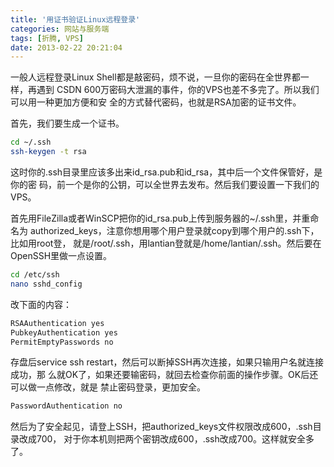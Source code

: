 ```yaml
---
title: '用证书验证Linux远程登录'
categories: 网站与服务端
tags: [折腾, VPS]
date: 2013-02-22 20:21:04
---
```


一般人远程登录Linux Shell都是敲密码，烦不说，一旦你的密码在全世界都一样，再遇到
CSDN 600万密码大泄漏的事件，你的VPS也差不多完了。所以我们可以用一种更加方便和安
全的方式替代密码，也就是RSA加密的证书文件。

首先，我们要生成一个证书。

```bash
cd ~/.ssh
ssh-keygen -t rsa
```

这时你的.ssh目录里应该多出来id_rsa.pub和id_rsa，其中后一个文件保管好，是你的密
码，前一个是你的公钥，可以全世界去发布。然后我们要设置一下我们的VPS。

首先用FileZilla或者WinSCP把你的id_rsa.pub上传到服务器的~/.ssh里，并重命名为
authorized_keys，注意你想用哪个用户登录就copy到哪个用户的.ssh下，比如用root登，
就是/root/.ssh，用lantian登就是/home/lantian/.ssh。然后要在OpenSSH里做一点设置。

```bash
cd /etc/ssh
nano sshd_config
```

改下面的内容：

```bash
RSAAuthentication yes
PubkeyAuthentication yes
PermitEmptyPasswords no
```

存盘后service ssh restart，然后可以断掉SSH再次连接，如果只输用户名就连接成功，那
么就OK了，如果还要输密码，就回去检查你前面的操作步骤。OK后还可以做一点修改，就是
禁止密码登录，更加安全。

```bash
PasswordAuthentication no
```

然后为了安全起见，请登上SSH，把authorized_keys文件权限改成600，.ssh目录改成700，
对于你本机则把两个密钥改成600，.ssh改成700。这样就安全多了。
